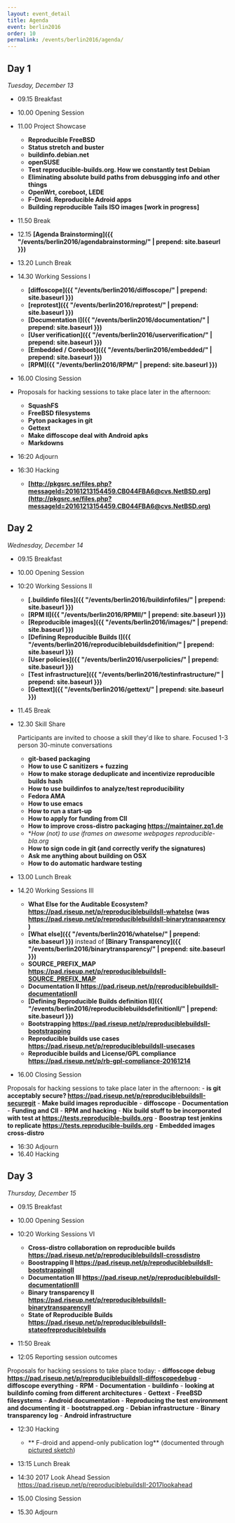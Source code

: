 ```yaml
---
layout: event_detail
title: Agenda
event: berlin2016
order: 10
permalink: /events/berlin2016/agenda/
---
```



Day 1
-----

*Tuesday, December 13*

*    09.15 Breakfast
*    10.00 Opening Session
*    11.00 Project Showcase
     -   **Reproducible FreeBSD**
     -   **Status stretch and buster**
     -   **buildinfo.debian.net**
     -   **openSUSE**
     -   **Test reproducible-builds.org. How we constantly test Debian**
     -   **Eliminating absolute build paths from debusgging info and other things**
     -   **OpenWrt, coreboot, LEDE**
     -   **F-Droid. Reproducible Adroid apps**
     -   **Building reproducible Tails ISO images [work in progress]**
*    11.50 Break
*    12.15 **[Agenda Brainstorming]({{ "/events/berlin2016/agendabrainstorming/" | prepend: site.baseurl }})**

*    13.20 Lunch Break
*    14.30 Working Sessions I
     -   **[diffoscope]({{ "/events/berlin2016/diffoscope/" | prepend: site.baseurl }})**
     -   **[reprotest]({{ "/events/berlin2016/reprotest/" | prepend: site.baseurl }})**
     -   **[Documentation I]({{ "/events/berlin2016/documentation/" | prepend: site.baseurl }})**
     -   **[User verification]({{ "/events/berlin2016/userverification/" | prepend: site.baseurl }})**
     -   **[Embedded / Coreboot]({{ "/events/berlin2016/embedded/" | prepend: site.baseurl }})**
     -   **[RPM]({{ "/events/berlin2016/RPM/" | prepend: site.baseurl }})**

*    16.00 Closing Session

*    Proposals for hacking sessions to take place later in the afternoon:
     -   **SquashFS**
     -   **FreeBSD filesystems**
     -   **Pyton packages in git**
     -   **Gettext**
     -   **Make diffoscope deal with Android apks**
     -   **Markdowns**

*    16:20 Adjourn
*    16:30 Hacking
     -   **[http://pkgsrc.se/files.php?messageId=20161213154459.CB044FBA6@cvs.NetBSD.org](http://pkgsrc.se/files.php?messageId=20161213154459.CB044FBA6@cvs.NetBSD.org)**

Day 2
-----

*Wednesday, December 14*

*    09.15 Breakfast
*    10.00 Opening Session
*    10:20 Working Sessions II

     -   **[.buildinfo files]({{ "/events/berlin2016/buildinfofiles/" | prepend: site.baseurl }})**
     -   **[RPM II]({{ "/events/berlin2016/RPMII/" | prepend: site.baseurl }})**
     -   **[Reproducible images]({{ "/events/berlin2016/images/" | prepend: site.baseurl }})**
     -   **[Defining Reproducible Builds I]({{ "/events/berlin2016/reproduciblebuildsdefinition/" | prepend: site.baseurl }})**
     -   **[User policies]({{ "/events/berlin2016/userpolicies/" | prepend: site.baseurl }})**
     -   **[Test infrastructure]({{ "/events/berlin2016/testinfrastructure/" | prepend: site.baseurl }})**
     -   **[Gettext]({{ "/events/berlin2016/gettext/" | prepend: site.baseurl }})**

*    11.45 Break
*    12.30 Skill Share

     Participants are invited to choose a skill they'd like to share.
     Focused 1-3 person 30-minute conversations

     -   **git-based packaging**
     -   **How to use C sanitizers + fuzzing**
     -   **How to make storage deduplicate and incentivize reproducible builds hash**
     -   **How to use buildinfos to analyze/test reproducibility**
     -   **Fedora AMA**
     -   **How to use emacs**
     -   **How to run a start-up**
     -   **How to apply for funding from CII**
     -   **How to improve cross-distro packaging https://maintainer.zq1.de**
     -   **How (not) to use iframes on awesome webpages *reproducible-bla.org**
     -   **How to sign code in git (and correctly verify the signatures)**
     -   **Ask me anything about building on OSX**
     -   **How to do automatic hardware testing**

*    13.00 Lunch Break
*    14.20 Working Sessions III

     -   **What Else for the Auditable Ecosystem? https://pad.riseup.net/p/reproduciblebuildsII-whatelse (was https://pad.riseup.net/p/reproduciblebuildsII-binarytransparency )**
     -   **[What else]({{ "/events/berlin2016/whatelse/" | prepend: site.baseurl }})** instead of **[Binary Transparency]({{ "/events/berlin2016/binarytransparency/" | prepend: site.baseurl }})**
     -   **SOURCE_PREFIX_MAP https://pad.riseup.net/p/reproduciblebuildsII-SOURCE_PREFIX_MAP**
     -   **Documentation II https://pad.riseup.net/p/reproduciblebuildsII-documentationII**
     -   **[Defining Reproducible Builds definition II]({{ "/events/berlin2016/reproduciblebuildsdefinitionII/" | prepend: site.baseurl }})**
     -   **Bootstrapping https://pad.riseup.net/p/reproduciblebuildsII-bootstrapping**
     -   **Reproducible builds use cases https://pad.riseup.net/p/reproduciblebuildsII-usecases**
     -   **Reproducible builds and License/GPL compliance https://pad.riseup.net/p/rb-gpl-compliance-20161214**

*    16.00 Closing Session

Proposals for hacking sessions to take place later in the afternoon:
     -   **is git acceptably secure? https://pad.riseup.net/p/reproduciblebuildsII-securegit**
     -   **Make build images reproducible**
     -   **diffoscope**
     -   **Documentation**
     -   **Funding and CII**
     -   **RPM and hacking**
     -   **Nix build stuff to be incorporated with test at https://tests.reproducible-builds.org**
     -   **Boostrap test jenkins to replicate https://tests.reproducible-builds.org**
     -   **Embedded images cross-distro**

*    16:30 Adjourn
*    16.40 Hacking


Day 3
-----

*Thursday, December 15*

*    09.15 Breakfast
*    10.00 Opening Session
*    10:20 Working Sessions VI

     -   **Cross-distro collaboration on reproducible builds https://pad.riseup.net/p/reproduciblebuildsII-crossdistro**
     -   **Boostrapping II https://pad.riseup.net/p/reproduciblebuildsII-bootstrappingII**
     -   **Documentation III https://pad.riseup.net/p/reproduciblebuildsII-documentationIII**
     -   **Binary transparency II https://pad.riseup.net/p/reproduciblebuildsII-binarytransparencyII**
     -   **State of Reproducible Builds https://pad.riseup.net/p/reproduciblebuildsII-stateofreproduciblebuilds**

*    11:50 Break
*    12:05 Reporting session outcomes

Proposals for hacking sessions to take place today:
     -   **diffoscope debug https://pad.riseup.net/p/reproduciblebuildsII-diffoscopedebug**
     -   **diffoscope everything**
     -   **RPM**
     -   **Documentation**
     -   **buildinfo**
     -   **looking at buildinfo coming from different architectures**
     -   **Gettext**
     -   **FreeBSD filesystems**
     -   **Android documentation**
     -   **Reproducing the test environment and documenting it**
     -   **bootstrapped.org**
     -   **Debian infrastructure**
     -   **Binary transparency log**
     -   **Android infrastructure**

*    12:30 Hacking

     -   ** F-droid and append-only publication log** (documented through [pictured sketch](/images/berlin2016/FDroidpublicationlog_01.JPG))

*    13:15 Lunch Break
*    14:30 2017 Look Ahead Session  https://pad.riseup.net/p/reproduciblebuildsII-2017lookahead
*    15.00 Closing Session
*    15.30 Adjourn

